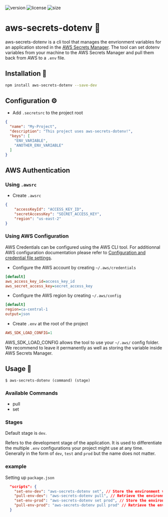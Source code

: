 ![version](https://img.shields.io/github/package-json/v/Julez64/aws-dotenv?style=flat-square)
![license](https://img.shields.io/github/license/Julez64/aws-dotenv?style=flat-square)
![size](https://img.shields.io/github/languages/code-size/Julez64/aws-dotenv?style=flat-square)

# aws-secrets-dotenv :toolbox:

aws-secrets-dotenv is a cli tool that manages the envrionment variables for an application stored in the [AWS Secrets Manager](https://aws.amazon.com/secrets-manager/). The tool can set dotenv variables from your machine to the AWS Secrets Manager and pull them back from AWS to a `.env` file.

## Installation :hammer:

```sh
npm install aws-secrets-dotenv --save-dev
```

## Configuration :gear:

- Add `.secretsrc` to the project root
```json
{
  "name": "My-Project",
  "description": "This project uses aws-secrets-dotenv!",
  "keys": [
    "ENV_VARIABLE",
    "ANOTHER_ENV_VARIABLE"
  ]
}
````

## AWS Authentication

### Using `.awsrc`

- Create `.awsrc`
```json
{
    "accessKeyId": "ACCESS_KEY_ID",
    "secretAccessKey": "SECRET_ACCESS_KEY",
    "region": "us-east-2"
}
```

### Using AWS Configuration
AWS Credentials can be configured using the AWS CLI tool. For additionnal AWS configuration documentation please refer to [Configuration and credential file settings](https://docs.aws.amazon.com/cli/latest/userguide/cli-configure-files.html).

- Configure the AWS account by creating `~/.aws/credentials`
```ini
[default]
aws_access_key_id=access_key_id
aws_secret_access_key=secret_access_key
```

- Configure the AWS region by creating `~/.aws/config`
```ini
[default]
region=ca-central-1
output=json
```

- Create `.env` at the root of the project
```ini
AWS_SDK_LOAD_CONFIG=1
```
AWS_SDK_LOAD_CONFIG allows the tool to use your `~/.aws/` config folder. We recommend to leave it permanently as well as storing the variable inside AWS Secrets Manager.



## Usage :rocket:

```Shell
$ aws-secrets-dotenv (command) (stage)
```

### Available Commands
- pull
- set

### Stages
Default stage is `dev`.

Refers to the development stage of the application. It is used to differentiate the multiple `.env` configurations your project might use at any time. Generally in the form of `dev`, `test` and `prod` but the name does not matter.

### example
Setting up `package.json`
```json
  "scripts": {
    "set-env-dev": "aws-secrets-dotenv set", // Store the environment variables of this machine to AWS Secrets Manager for dev environment.
    "pull-env-dev": "aws-secrets-dotenv pull", // Retrieve the environment variables from AWS Secrets Manager dev envrionment to a .env file in the root folder.
    "set-env-prod": "aws-secrets-dotenv set prod", // Store the environment variables of this machine to AWS Secrets Manager for prod environment.
    "pull-env-prod": "aws-secrets-dotenv pull prod" // Retrieve the environment variables from AWS Secrets Manager prod envrionment to a .env file in the root folder.
  }
````


